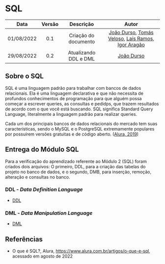 # SQL

|    Data    | Versão |       Descrição       |                                                                                           Autor                                                                                            |
| :--------: | :----: | :-------------------: | :----------------------------------------------------------------------------------------------------------------------------------------------------------------------------------------: |
| 01/08/2022 |  0.1   | Criação do documento  | [João Durso](https://github.com/jvsdurso), [Tomás Veloso](https://github.com/tomasvelos0), [Laís Ramos](https://github.com/laisramos123), [Igor Aragão](https://github.com/roginaldosemog) |
| 29/08/2022 |  0.2   | Atualizando DDL e DML |                                                                         [João Durso](https://github.com/jvsdurso)                                                                          |

## Sobre o SQL

SQL é uma linguagem padrão para trabalhar com bancos de dados relacionais. Ela é uma linguagem declarativa e que não necessita de profundos conhecimentos de programação para que alguém possa começar a escrever queries, as consultas e pedidps, que trazem resultados de acordo com o que você está buscando. SQL significa Standard Query Language, literalmente a linguagem padrão para realizar queries.

Cada um dos principais bancos de dados relacionais do mercado tem suas características, sendo o MySQL e o PostgreSQL extremamente populares por possuírem versões gratuitas e de código aberto. ([Alura, 2019](https://www.alura.com.br/artigos/o-que-e-sql))

## Entrega do Módulo SQL

Para a verificação do aprendizado referente ao Módulo 2 (SQL) foram criados dois arquivos:
O primeiro, DDL, para a criação das tabelas do projeto no banco de dados, e o segundo, DMB, para inserção, remoção, alteração e consultas no banco.

### DDL - _Data Definition Language_

- [DDL](https://raw.githubusercontent.com/SBD1/Tibia/main/docs/SQL/ddl-db.sql)

### DML - _Data Manipulation Language_

- [DML](https://raw.githubusercontent.com/SBD1/Tibia/main/docs/SQL/dml-db.sql)

## Referências

- O que é SQL?, Alura, https://www.alura.com.br/artigos/o-que-e-sql, acessado em agosto de 2022
